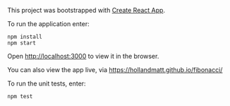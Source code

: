 This project was bootstrapped with [Create React App](https://github.com/facebook/create-react-app).

To run the application enter:

```
npm install
npm start
```

Open [http://localhost:3000](http://localhost:3000) to view it in the browser.

You can also view the app live, via https://hollandmatt.github.io/fibonacci/

To run the unit tests, enter:

```
npm test
```
